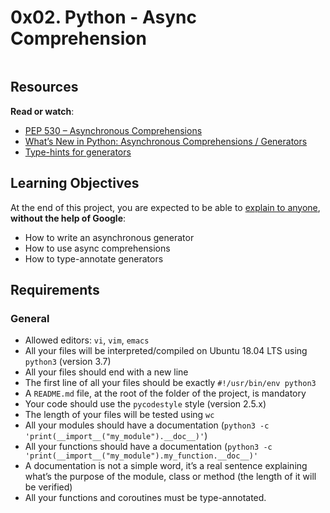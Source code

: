<h1 class="gap">0x02. Python - Async Comprehension</h1>
<div class="panel panel-default" id="project-description">
  <div class="panel-body">
    <p><img src="https://holbertonintranet.s3.amazonaws.com/uploads/medias/2019/12/ee85b9f67c384e29525b.png?X-Amz-Algorithm=AWS4-HMAC-SHA256&X-Amz-Credential=AKIARDDGGGOU5BHMTQX4%2F20220810%2Fus-east-1%2Fs3%2Faws4_request&X-Amz-Date=20220810T000139Z&X-Amz-Expires=86400&X-Amz-SignedHeaders=host&X-Amz-Signature=d6da474c3601b7a3f36e62ca2db9afec12b53d9a0d76cbbd95ad3b9607e39c0a" alt="" style="" /></p>

<h2>Resources</h2>

<p><strong>Read or watch</strong>:</p>

<ul>
<li><a href="/rltoken/92LFCh7ZO9-ousmsmxCcEw" title="PEP 530 -- Asynchronous Comprehensions" target="_blank">PEP 530 &ndash; Asynchronous Comprehensions</a></li>
<li><a href="/rltoken/bOGIzGlugH-SxS3xuFDvEA" title="What’s New in Python: Asynchronous Comprehensions / Generators" target="_blank">What’s New in Python: Asynchronous Comprehensions / Generators</a></li>
<li><a href="/rltoken/Tk9Qhv_ZgzGdoQJJN0O20g" title="Type-hints for generators" target="_blank">Type-hints for generators</a></li>
</ul>

<h2>Learning Objectives</h2>

<p>At the end of this project, you are expected to be able to <a href="/rltoken/JRP7eBbJ167jvXfjr3HafA" title="explain to anyone" target="_blank">explain to anyone</a>, <strong>without the help of Google</strong>:</p>

<ul>
<li>How to write an asynchronous generator</li>
<li>How to use async comprehensions</li>
<li>How to type-annotate generators</li>
</ul>

<h2>Requirements</h2>

<h3>General</h3>

<ul>
<li>Allowed editors: <code>vi</code>, <code>vim</code>, <code>emacs</code></li>
<li>All your files will be interpreted/compiled on Ubuntu 18.04 LTS using <code>python3</code> (version 3.7)</li>
<li>All your files should end with a new line</li>
<li>The first line of all your files should be exactly <code>#!/usr/bin/env python3</code></li>
<li>A <code>README.md</code> file, at the root of the folder of the project, is mandatory</li>
<li>Your code should use the <code>pycodestyle</code> style (version 2.5.x)</li>
<li>The length of your files will be tested using <code>wc</code></li>
<li>All your modules should have a documentation (<code>python3 -c &#39;print(__import__(&quot;my_module&quot;).__doc__)&#39;</code>)</li>
<li>All your functions should have a documentation (<code>python3 -c &#39;print(__import__(&quot;my_module&quot;).my_function.__doc__)&#39;</code></li>
<li>A documentation is not a simple word, it&rsquo;s a real sentence explaining what&rsquo;s the purpose of the module, class or method (the length of it will be verified)</li>
<li>All your functions and coroutines must be type-annotated.</li>
</ul>

  </div>
</div>
